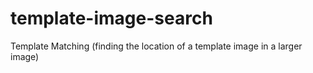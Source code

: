 # template-image-search
Template Matching (finding the location of a template image in a larger image)
